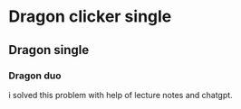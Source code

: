 # Dragon clicker single
## Dragon single
### Dragon duo
i solved this problem with help of lecture notes and chatgpt.
